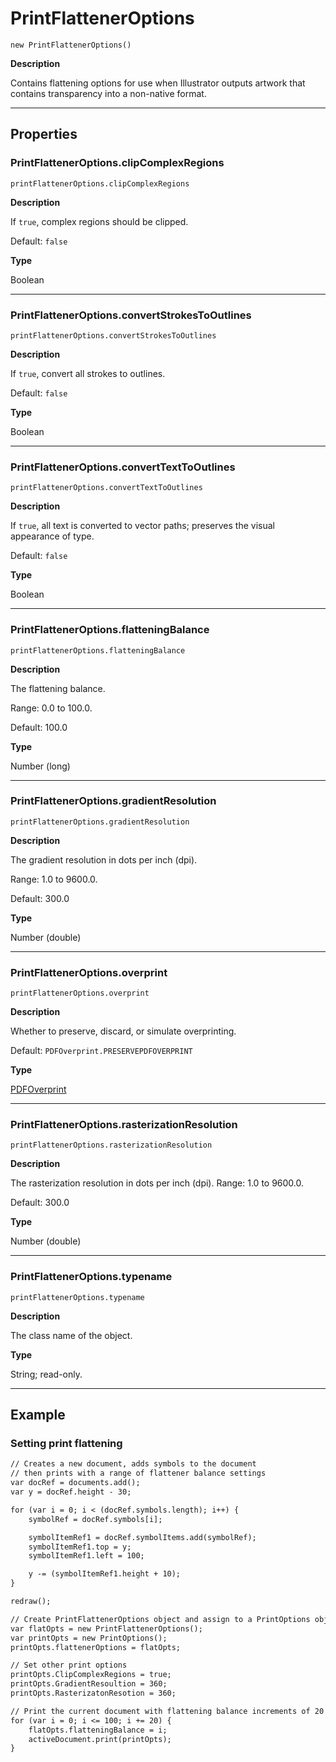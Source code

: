 # PrintFlattenerOptions

`new PrintFlattenerOptions()`

**Description**

Contains flattening options for use when Illustrator outputs artwork that contains transparency into a non-native format.

---

## Properties

### PrintFlattenerOptions.clipComplexRegions

`printFlattenerOptions.clipComplexRegions`

**Description**

If `true`, complex regions should be clipped.

Default: `false`

**Type**

Boolean

---

### PrintFlattenerOptions.convertStrokesToOutlines

`printFlattenerOptions.convertStrokesToOutlines`

**Description**

If `true`, convert all strokes to outlines.

Default: `false`

**Type**

Boolean

---

### PrintFlattenerOptions.convertTextToOutlines

`printFlattenerOptions.convertTextToOutlines`

**Description**

If `true`, all text is converted to vector paths; preserves the visual appearance of type.

Default: `false`

**Type**

Boolean

---

### PrintFlattenerOptions.flatteningBalance

`printFlattenerOptions.flatteningBalance`

**Description**

The flattening balance.

Range: 0.0 to 100.0.

Default: 100.0

**Type**

Number (long)

---

### PrintFlattenerOptions.gradientResolution

`printFlattenerOptions.gradientResolution`

**Description**

The gradient resolution in dots per inch (dpi).

Range: 1.0 to 9600.0.

Default: 300.0

**Type**

Number (double)

---

### PrintFlattenerOptions.overprint

`printFlattenerOptions.overprint`

**Description**

Whether to preserve, discard, or simulate overprinting.

Default: `PDFOverprint.PRESERVEPDFOVERPRINT`

**Type**

[PDFOverprint](scripting-constants.md#jsobjref-scripting-constants-pdfoverprint)

---

### PrintFlattenerOptions.rasterizationResolution

`printFlattenerOptions.rasterizationResolution`

**Description**

The rasterization resolution in dots per inch (dpi). Range: 1.0 to 9600.0.

Default: 300.0

**Type**

Number (double)

---

### PrintFlattenerOptions.typename

`printFlattenerOptions.typename`

**Description**

The class name of the object.

**Type**

String; read-only.

---

## Example

### Setting print flattening

```default
// Creates a new document, adds symbols to the document
// then prints with a range of flattener balance settings
var docRef = documents.add();
var y = docRef.height - 30;

for (var i = 0; i < (docRef.symbols.length); i++) {
    symbolRef = docRef.symbols[i];

    symbolItemRef1 = docRef.symbolItems.add(symbolRef);
    symbolItemRef1.top = y;
    symbolItemRef1.left = 100;

    y -= (symbolItemRef1.height + 10);
}

redraw();

// Create PrintFlattenerOptions object and assign to a PrintOptions object
var flatOpts = new PrintFlattenerOptions();
var printOpts = new PrintOptions();
printOpts.flattenerOptions = flatOpts;

// Set other print options
printOpts.ClipComplexRegions = true;
printOpts.GradientResoultion = 360;
printOpts.RasterizatonResotion = 360;

// Print the current document with flattening balance increments of 20
for (var i = 0; i <= 100; i += 20) {
    flatOpts.flatteningBalance = i;
    activeDocument.print(printOpts);
}
```
